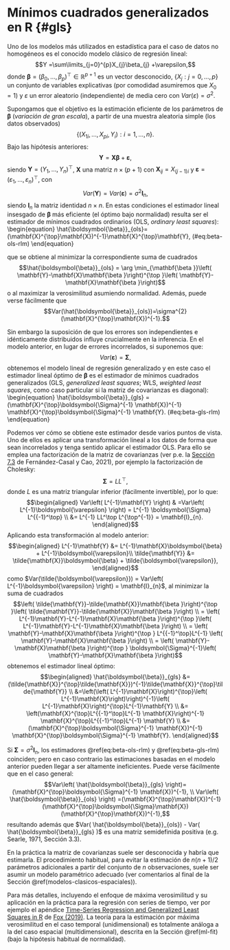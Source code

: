 # Mínimos cuadrados generalizados en R {#gls}

<!-- 
---
title: "Mínimos cuadrados generalizados en R"
author: "Estadística Espacial"
date: "Análisis estadístico de datos con dependencia (GCED, GCED, UDC)"
output: 
  bookdown::html_document2:
    pandoc_args: ["--number-offset", "0,0"]
    toc: yes 
    # mathjax: local            # copia local de MathJax, hay que establecer:
    # self_contained: false     # las dependencias se guardan en ficheros externos 
  bookdown::pdf_document2:
    keep_tex: yes
    toc: yes 
---

Apéndice \@ref(gls)
bookdown::preview_chapter("13-gls.Rmd")
knitr::purl("13-gls.Rmd", documentation = 2)
knitr::spin("13-gls.R",knit = FALSE)

PENDIENTE:
Ejemplo con datos simulados
Ajuste con lm() factorizando la matriz
Comparacion con ajuste nlme::gls con covarianza conocida
Ejemplo ajuste nlme::gls con covarianza desconocida 




## Motivación
-->

Uno de los modelos más utilizados en estadística para el caso de datos no homogéneos es el conocido modelo clásico de regresión lineal: 
$$Y =\sum\limits_{j=0}^{p}X_{j}\beta_{j} +\varepsilon,$$
donde $\boldsymbol{\beta }=(\beta_{0}, \ldots,\beta_{p})^{\top}\in \mathbb{R}^{p+1}$ es un vector desconocido, $\left\{ X_{j}:j=0, \ldots,p\right\}$ un conjunto de variables explicativas (por comodidad asumiremos que $X_0=1$) y $\varepsilon$ un error aleatorio (independiente) de media cero con $Var(\varepsilon)=\sigma^{2}$.

Supongamos que el objetivo es la estimación eficiente de los parámetros de $\boldsymbol{\beta}$ (*variación de gran escala*), a partir de una muestra aleatoria simple (los datos observados) 
$$\left\{ \left( {X_1}_i, \ldots, {X_p}_i, Y_{i} \right)  : i = 1, \ldots, n \right\}.$$
Bajo las hipótesis anteriores:
$$\mathbf{Y} = \mathbf{X}\boldsymbol{\beta} + \boldsymbol{\varepsilon},$$ 
siendo $\mathbf{Y}=\left( Y_1, \ldots, Y_n \right)^{\top}$, $\mathbf{X}$ una matriz $n\times (p+1)$ con $\mathbf{X}_{ij} = {X_{(j-1)}}_i$ y $\boldsymbol{\varepsilon} = \left( \varepsilon_1, \ldots,\varepsilon_n \right)^{\top}$, con
$$Var\left( \mathbf{Y} \right) =Var\left( \boldsymbol{\varepsilon} \right) = \sigma^{2} \mathbf{I}_{n},$$
siendo $\mathbf{I}_{n}$ la matriz identidad $n\times n$.
En estas condiciones el estimador lineal insesgado de $\boldsymbol{\beta}$ más eficiente (el óptimo bajo normalidad) resulta ser el estimador de mínimos cuadrados ordinarios (OLS, *ordinary least squares*):
\begin{equation} 
  \hat{\boldsymbol{\beta}}_{ols}=(\mathbf{X}^{\top}\mathbf{X})^{-1}\mathbf{X}^{\top}\mathbf{Y},
  (\#eq:beta-ols-rlm)
\end{equation}
<!-- \@ref(eq:beta-ols-rlm) -->
que se obtiene al minimizar la correspondiente suma de cuadrados
$$\hat{\boldsymbol{\beta}}_{ols} = \arg \min_{\mathbf{\beta }}\left( \mathbf{Y}-\mathbf{X}\mathbf{\beta }\right)^{\top }\left( \mathbf{Y}-\mathbf{X}\mathbf{\beta }\right)$$
o al maximizar la verosimilitud asumiendo normalidad.
Además, puede verse fácilmente que 
$$Var(\hat{\boldsymbol{\beta}}_{ols})=\sigma^{2}(\mathbf{X}^{\top}\mathbf{X})^{-1}.$$

Sin embargo la suposición de que los errores son independientes e idénticamente distribuidos influye crucialmente en la inferencia. 
En el modelo anterior, en lugar de errores incorrelados, si suponemos que:
$$Var\left( \boldsymbol{\varepsilon} \right) =\boldsymbol{\Sigma},$$
obtenemos el modelo lineal de regresión generalizado y en este caso el estimador lineal óptimo de $\boldsymbol{\beta}$ es el estimador de mínimos cuadrados generalizados (GLS, *generalized least squares*; WLS, *weighted least squares*, como caso particular si la matriz de covarianzas es diagonal):
\begin{equation} 
  \hat{\boldsymbol{\beta}}_{gls} =(\mathbf{X}^{\top}\boldsymbol{\Sigma}^{-1} \mathbf{X})^{-1} \mathbf{X}^{\top}\boldsymbol{\Sigma}^{-1} \mathbf{Y}.
  (\#eq:beta-gls-rlm)
\end{equation}
<!-- \@ref(eq:beta-gls-rlm) -->

Podemos ver cómo se obtiene este estimador desde varios puntos de vista.
Uno de ellos es aplicar una transformación lineal a los datos de forma que sean incorrelados y tenga sentido aplicar el estimador OLS.
Para ello se emplea una factorización de la matriz de covarianzas (ver p.e. la [Sección 7.3](https://rubenfcasal.github.io/simbook/fact-cov.html) de Fernández-Casal y Cao, 2021), por ejemplo la factorización de Cholesky:
$$\boldsymbol{\Sigma} = L L^\top,$$
donde $L$ es una matriz triangular inferior (fácilmente invertible), por lo que: 
$$\begin{aligned}
Var\left( L^{-1}\mathbf{Y} \right) & =Var\left( L^{-1}\boldsymbol{\varepsilon} \right) = L^{-1} \boldsymbol{\Sigma} L^{{-1}^\top} \\
&= L^{-1} LL^\top L^{\top^{-1}} = \mathbf{I}_{n}.
\end{aligned}$$
Aplicando esta transformación al modelo anterior:
$$\begin{aligned}
L^{-1}\mathbf{Y} &= L^{-1}\mathbf{X}\boldsymbol{\beta} + L^{-1}\boldsymbol{\varepsilon}\\
\tilde{\mathbf{Y}} &= \tilde{\mathbf{X}}\boldsymbol{\beta} + \tilde{\boldsymbol{\varepsilon}},
\end{aligned}$$
como $Var(\tilde{\boldsymbol{\varepsilon}}) = Var\left( L^{-1}\boldsymbol{\varepsilon} \right) = \mathbf{I}_{n}$, al minimizar la suma de cuadrados
$$\left( \tilde{\mathbf{Y}}-\tilde{\mathbf{X}}\mathbf{\beta }\right)^{\top }\left( \tilde{\mathbf{Y}}-\tilde{\mathbf{X}}\mathbf{\beta }\right) \\ 
= \left( L^{-1}\mathbf{Y}-L^{-1}\mathbf{X}\mathbf{\beta }\right)^{\top }\left( L^{-1}\mathbf{Y}-L^{-1}\mathbf{X}\mathbf{\beta }\right) \\
= \left( \mathbf{Y}-\mathbf{X}\mathbf{\beta }\right)^{\top } L^{{-1}^\top}L^{-1}  \left( \mathbf{Y}-\mathbf{X}\mathbf{\beta }\right) \\
= \left( \mathbf{Y}-\mathbf{X}\mathbf{\beta }\right)^{\top } \boldsymbol{\Sigma}^{-1}\left( \mathbf{Y}-\mathbf{X}\mathbf{\beta }\right)$$
obtenemos el estimador lineal óptimo:
$$\begin{aligned}
\hat{\boldsymbol{\beta}}_{gls} &=(\tilde{\mathbf{X}}^{\top}\tilde{\mathbf{X}})^{-1}\tilde{\mathbf{X}}^{\top}\tilde{\mathbf{Y}} \\
&=\left(\left( L^{-1}\mathbf{X}\right)^{\top}\left( L^{-1}\mathbf{X}\right)\right)^{-1}\left( L^{-1}\mathbf{X}\right)^{\top}L^{-1}\mathbf{Y} \\
&= \left(\mathbf{X}^{\top}L^{{-1}^\top}L^{-1} \mathbf{X}\right)^{-1} \mathbf{X}^{\top}L^{{-1}^\top}L^{-1} \mathbf{Y} \\
&= (\mathbf{X}^{\top}\boldsymbol{\Sigma}^{-1} \mathbf{X})^{-1} \mathbf{X}^{\top}\boldsymbol{\Sigma}^{-1} \mathbf{Y}.
\end{aligned}$$

Si $\boldsymbol{\Sigma}=\sigma^{2} \mathbf{I}_{n}$, los estimadores \@ref(eq:beta-ols-rlm) y \@ref(eq:beta-gls-rlm) coinciden; pero en caso contrario las estimaciones basadas en el modelo anterior pueden llegar a ser altamente ineficientes. 
Puede verse fácilmente que en el caso general:
$$Var\left( \hat{\boldsymbol{\beta}}_{gls} \right)=(\mathbf{X}^{\top}\boldsymbol{\Sigma}^{-1} \mathbf{X})^{-1}, \\
Var\left( \hat{\boldsymbol{\beta}}_{ols} \right) =(\mathbf{X}^{\top}\mathbf{X})^{-1} (\mathbf{X}^{\top}\boldsymbol{\Sigma}\mathbf{X})(\mathbf{X}^{\top}\mathbf{X})^{-1},$$
resultando además que $Var( \hat{\boldsymbol{\beta}}_{ols}) - Var( \hat{\boldsymbol{\beta}}_{gls} )$ es una matriz semidefinida positiva (e.g. Searle, 1971, Sección 3.3). 

En la práctica la matriz de covarianzas suele ser desconocida y habría que estimarla.
El procedimiento habitual, para evitar la estimación de $n(n+1)/2$ parámetros adicionales a partir del
conjunto de $n$ observaciones, suele ser asumir un modelo paramétrico adecuado (ver comentarios al final de la Sección \@ref(modelos-clasicos-espaciales)).

Para más detalles, incluyendo el enfoque de máxima verosimilitud y su aplicación en la práctica para la regresión con series de tiempo, ver por ejemplo el apéndice [Time-Series Regression and Generalized Least Squares in R](https://socialsciences.mcmaster.ca/jfox/Books/Companion/appendices/Appendix-Timeseries-Regression.pdf) de [Fox (2019)](https://socialsciences.mcmaster.ca/jfox/Books/Companion/).
La teoría para la estimación por máxima verosimilitud en el caso temporal (unidimensional) es totalmente análoga a la del caso espacial (multidimensional), descrita en la Sección \@ref(ml-fit) (bajo la hipótesis habitual de normalidad).


